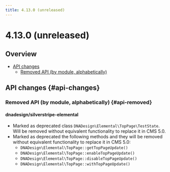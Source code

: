 ```yaml
---
title: 4.13.0 (unreleased)
---
```


# 4.13.0 (unreleased)

## Overview

- [API changes](#api-changes)
  - [Removed API (by module, alphabetically)](#api-removed)

## API changes {#api-changes}

### Removed API (by module, alphabetically) {#api-removed}

#### dnadesign/silverstripe-elemental

- Marked as deprecated class `DNADesign\Elemental\TopPage\TestState`. Will be removed without equivalent functionality to replace it in CMS 5.0.
- Marked as deprecated the following methods and they will be removed without equivalent functionality to replace it in CMS 5.0:
  - `DNADesign\Elemental\TopPage::getTopPageUpdate()`
  - `DNADesign\Elemental\TopPage::enableTopPageUpdate()`
  - `DNADesign\Elemental\TopPage::disableTopPageUpdate()`
  - `DNADesign\Elemental\TopPage::withTopPageUpdate()`
